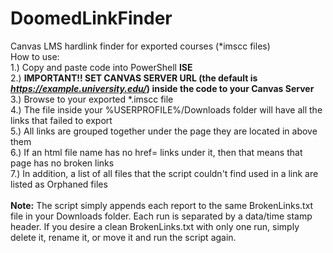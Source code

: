 # DoomedLinkFinder
Canvas LMS hardlink finder for exported courses (*imscc files)<br>
How to use:<br>
1.)  Copy and paste code into PowerShell <b>ISE</b><br>
2.)  <b>IMPORTANT!!  SET CANVAS SERVER URL (the default is <i>https://example.university.edu/</i>) inside the code to your Canvas Server</b><br>
3.)  Browse to your exported *.imscc file<br>
4.)  The file inside your %USERPROFILE%/Downloads folder will have all the links that failed to export<br>
5.)  All links are grouped together under the page they are located in above them<br>
6.)  If an html file name has no href= links under it, then that means that page has no broken links<br>
7.)  In addition, a list of all files that the script couldn't find used in a link are listed as Orphaned files<br><br>
<b>Note:</b>  The script simply appends each report to the same BrokenLinks.txt file in your Downloads folder.  Each run is separated by a data/time stamp header.  If you desire a clean BrokenLinks.txt with only one run, simply delete it, rename it, or move it and run the script again.

